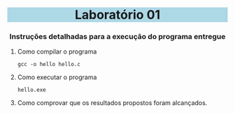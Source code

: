 <!DOCTYPE html>
<html>
<body>

<h1 style="background-color: lightblue;" align="center">Laboratório 01</h1>
<h3 align="center">Instruções detalhadas para a execução do programa entregue</h3>
<ol>
<li>Como compilar o programa</li>

```
gcc -o hello hello.c
```
<li>Como executar o programa</li>

```
hello.exe
```
<li>Como comprovar que os resultados propostos foram alcançados.</li>
</ol>

</body>
</html>

